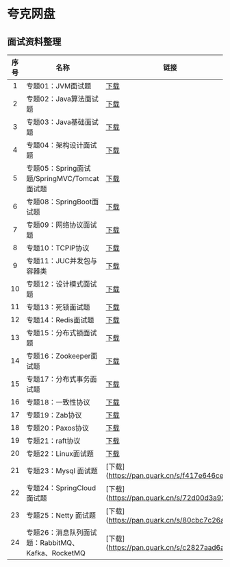 # 夸克网盘
## 面试资料整理

|序号 | 名称 | 链接 |备注|
|:----:| ---- | ---- | ---- | 
|1|专题01：JVM面试题|[下载](https://pan.quark.cn/s/c1a8f8a6b0ef)|
|2|专题02：Java算法面试题|[下载](https://pan.quark.cn/s/dd83086c7a9c)|
|3|专题03：Java基础面试题|[下载](https://pan.quark.cn/s/c41bb40dab97)|
|4|专题04：架构设计面试题|[下载](https://pan.quark.cn/s/288d93fb11a9)|
|5|专题05：Spring面试题/SpringMVC/Tomcat面试题|[下载](https://pan.quark.cn/s/616d9b2e86d2)|
|6|专题08：SpringBoot面试题|[下载](https://pan.quark.cn/s/97e710cd2a30)|
|7|专题09：网络协议面试题|[下载](https://pan.quark.cn/s/275c165ea3a4)|
|8|专题10：TCPIP协议|[下载](https://pan.quark.cn/s/5ee450d362ae)|
|9|专题11：JUC并发包与容器类|[下载](https://pan.quark.cn/s/2e993f0320e8)|
|10|专题12：设计模式面试题|[下载](https://pan.quark.cn/s/c5f3aad5c9ee)|
|11|专题13：死锁面试题|[下载](https://pan.quark.cn/s/0bb883fcfd41)|
|12|专题14：Redis面试题|[下载](https://pan.quark.cn/s/d7f996c54ae8)|
|13|专题15：分布式锁面试题|[下载](https://pan.quark.cn/s/94ce6c278ce3)|
|14|专题16：Zookeeper面试题|[下载](https://pan.quark.cn/s/eb2366bebd4b)|
|15|专题17：分布式事务面试题|[下载](https://pan.quark.cn/s/e12cba47a51a)|
|16|专题18：一致性协议|[下载](https://pan.quark.cn/s/29d4af361eb3)|
|17|专题19：Zab协议|[下载](https://pan.quark.cn/s/129f1d9406af)|
|18|专题20：Paxos协议|[下载](https://pan.quark.cn/s/dfa07599b3e6)|
|19|专题21：raft协议|[下载](https://pan.quark.cn/s/a12dec21b381)|
|20|专题22：Linux面试题|[下载](https://pan.quark.cn/s/8418d925dda1)|
|21|专题23：Mysql 面试题|[下载](https://pan.quark.cn/s/f417e646cee6|
|22|专题24：SpringCloud 面试题|[下载](https://pan.quark.cn/s/72d00d3a928b|
|23|专题25：Netty 面试题 |[下载](https://pan.quark.cn/s/80cbc7c26a79|
|24|专题26：消息队列面试题：RabbitMQ、Kafka、RocketMQ|[下载](https://pan.quark.cn/s/c2827aad6aa2|
